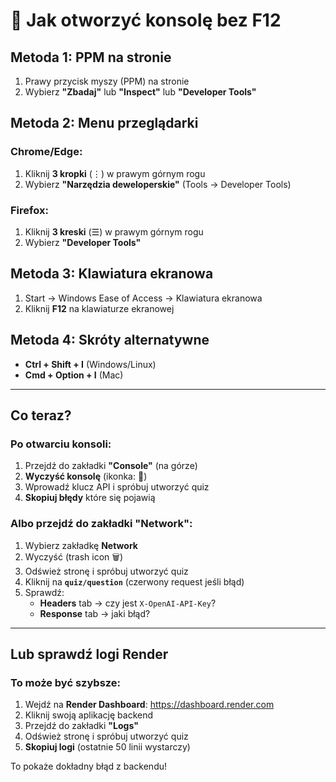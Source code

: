 # 🔧 Jak otworzyć konsolę bez F12

## Metoda 1: PPM na stronie
1. Prawy przycisk myszy (PPM) na stronie
2. Wybierz **"Zbadaj"** lub **"Inspect"** lub **"Developer Tools"**

## Metoda 2: Menu przeglądarki
### Chrome/Edge:
1. Kliknij **3 kropki** (⋮) w prawym górnym rogu
2. Wybierz **"Narzędzia deweloperskie"** (Tools → Developer Tools)

### Firefox:
1. Kliknij **3 kreski** (☰) w prawym górnym rogu
2. Wybierz **"Developer Tools"**

## Metoda 3: Klawiatura ekranowa
1. Start → Windows Ease of Access → Klawiatura ekranowa
2. Kliknij **F12** na klawiaturze ekranowej

## Metoda 4: Skróty alternatywne
- **Ctrl + Shift + I** (Windows/Linux)
- **Cmd + Option + I** (Mac)

---

## Co teraz?

### Po otwarciu konsoli:

1. Przejdź do zakładki **"Console"** (na górze)
2. **Wyczyść konsolę** (ikonka: 🚫)
3. Wprowadź klucz API i spróbuj utworzyć quiz
4. **Skopiuj błędy** które się pojawią

### Albo przejdź do zakładki **"Network"**:
1. Wybierz zakładkę **Network**
2. Wyczyść (trash icon 🗑️)
3. Odśwież stronę i spróbuj utworzyć quiz
4. Kliknij na **`quiz/question`** (czerwony request jeśli błąd)
5. Sprawdź:
   - **Headers** tab → czy jest `X-OpenAI-API-Key`?
   - **Response** tab → jaki błąd?

---

## Lub sprawdź logi Render

### To może być szybsze:

1. Wejdź na **Render Dashboard**: https://dashboard.render.com
2. Kliknij swoją aplikację backend
3. Przejdź do zakładki **"Logs"**
4. Odśwież stronę i spróbuj utworzyć quiz
5. **Skopiuj logi** (ostatnie 50 linii wystarczy)

To pokaże dokładny błąd z backendu!

